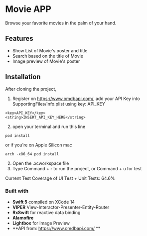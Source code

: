 # Movie APP

Browse your favorite movies in the palm of your hand.

## Features
- Show List of Movie's poster and title
- Search based on the title of Movie
- Image preview of Movie's poster

## Installation

After cloning the project, 
1. Register on https://www.omdbapi.com/, add your API Key into SupportingFiles/Info.plist using key: API_KEY
```
<key>API_KEY</key>
<string>INSERT_API_KEY_HERE</string> 
```
2. open your terminal and run this line 
```
pod install
```

or if you're on Apple Silicon mac
```
arch -x86_64 pod install
```

2. Open the .xcworkspace file
3. Type Command + r to run the project, or Command + u for test

Current Test Coverage of UI Test + Unit Tests: 64.6%

### Built with
- **Swift 5** compiled on XCode 14
- **VIPER** View-Interactor-Presenter-Entity-Router
- **RxSwift** for reactive data binding
- **Alamofire**
- **Lightbox** for Image Preview
- **API from: https://www.omdbapi.com/ **
